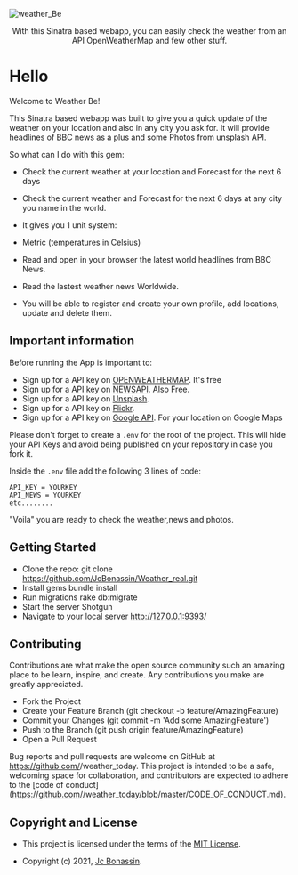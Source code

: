![weather_Be](https://user-images.githubusercontent.com/72950188/122404437-d862a000-cf44-11eb-94fa-24f94010aaac.png)
<div align="center" > 
<p>With this Sinatra based webapp, you can easily check the weather from an API OpenWeatherMap and few other stuff.</p>
</div>

# Hello 

Welcome to Weather Be! 

This Sinatra based webapp was built to give you a quick update of the weather on your location and also in any city you ask for. It will provide headlines of BBC news as a plus and some Photos from unsplash API. 

So what can I do with this gem: 

- Check the current weather at your location and Forecast for the next 6 days 
- Check the current weather and Forecast for the next 6 days at any city you name in the world.

-  It gives you 1 unit system: 
  - Metric (temperatures in Celsius)
  

- Read and open in your browser the latest world headlines from BBC News. 
- Read the lastest weather news Worldwide.
- You will be able to register and create your own profile, add locations, update and delete them. 

## Important information 

Before running the App is important to: 

- Sign up for a API key on [OPENWEATHERMAP](https://openweathermap.org/). It's free
- Sign up for a API key on [NEWSAPI](https://newsapi.org/). Also Free. 
- Sign up for a API key on [Unsplash](https://unsplash.com/developers).
- Sign up for a API key on [Flickr](https://www.flickr.com/services/api/).
- Sign up for a API key on [Google API](https://console.cloud.google.com/apis/dashboard). For your location on Google Maps

Please don't forget to create a `.env` for the root of the project. This will hide your API Keys and avoid being published on your repository in case you fork it. 

Inside the `.env` file add the following 3 lines of code:

```cassandraql
API_KEY = YOURKEY
API_NEWS = YOURKEY
etc........ 
```

"Voila" you are ready to check the weather,news and photos. 

## Getting Started

- Clone the repo: git clone https://github.com/JcBonassin/Weather_real.git
- Install gems bundle install
- Run migrations rake db:migrate
- Start the server Shotgun
- Navigate to your local server http://127.0.0.1:9393/


## Contributing

Contributions are what make the open source community such an amazing place to be learn, inspire, and create. Any contributions you make are greatly appreciated.

- Fork the Project
- Create your Feature Branch (git checkout -b feature/AmazingFeature)
- Commit your Changes (git commit -m 'Add some AmazingFeature')
- Push to the Branch (git push origin feature/AmazingFeature)
- Open a Pull Request

Bug reports and pull requests are welcome on GitHub at https://github.com/<github username>/weather_today. This project is intended to be a safe, welcoming space for collaboration, and contributors are expected to adhere to the [code of conduct](https://github.com/<github username>/weather_today/blob/master/CODE_OF_CONDUCT.md).

## Copyright and License

- This project is licensed under the terms of the [MIT License](https://opensource.org/licenses/MIT).

- Copyright (c) 2021, [Jc Bonassin](https://www.jcbonassin.net/).


